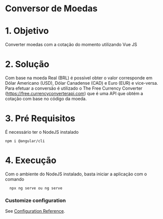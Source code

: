 # Conversor de Moedas

# 1. Objetivo
Converter moedas com a cotação do momento utilizando Vue JS

# 2. Solução 
Com base na moeda Real (BRL) é possível obter o valor corresponde em Dólar Americano (USD), Dólar Canadense (CAD) e Euro (EUR) e vice-versa. Para efetuar a conversão é utilizado o The Free Currency Converter (https://free.currencyconverterapi.com) que é uma API que obtém a cotação com base no código da moeda.

# 3. Pré Requisitos

É necessário ter o NodeJS instalado

```
npm i @angular/cli

```

# 4. Execução

Com o ambiente do NodeJS instalado, basta iniciar a aplicação com o comando 

  ```
    npx ng serve ou ng serve
  ```

### Customize configuration
See [Configuration Reference](https://cli.vuejs.org/config/).
